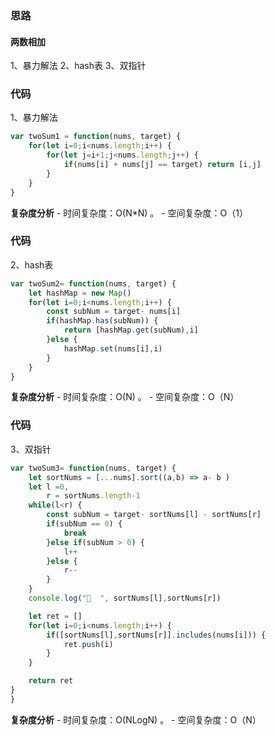 ### 思路

#### 两数相加
1、暴力解法
2、hash表
3、双指针

### 代码
1、暴力解法
```js
var twoSum1 = function(nums, target) {
    for(let i=0;i<nums.length;i++) {
        for(let j=i+1;j<nums.length;j++) {
            if(nums[i] + nums[j] == target) return [i,j]
        }
    }
}
```

**复杂度分析** - 时间复杂度：O(N*N) 。 - 空间复杂度：O（1）

### 代码
2、hash表
```js
var twoSum2= function(nums, target) {
    let hashMap = new Map()
    for(let i=0;i<nums.length;i++) {
        const subNum = target- nums[i]
        if(hashMap.has(subNum)) {
            return [hashMap.get(subNum),i]
        }else {
            hashMap.set(nums[i],i)
        }
    }
}
```

**复杂度分析** - 时间复杂度：O(N) 。 - 空间复杂度：O（N）

### 代码
3、双指针
```js
var twoSum3= function(nums, target) {
    let sortNums = [...nums].sort((a,b) => a- b )
    let l =0,
        r = sortNums.length-1
    while(l<r) {
        const subNum = target- sortNums[l] - sortNums[r]
        if(subNum == 0) {
            break
        }else if(subNum > 0) {
            l++
        }else {
            r--
        }
    }
    console.log("🚀  ", sortNums[l],sortNums[r])

    let ret = []
    for(let i=0;i<nums.length;i++) {
        if([sortNums[l],sortNums[r]].includes(nums[i])) {
            ret.push(i)
        }
    }

    return ret
}
}
```

**复杂度分析** - 时间复杂度：O(NLogN) 。 - 空间复杂度：O（N）

